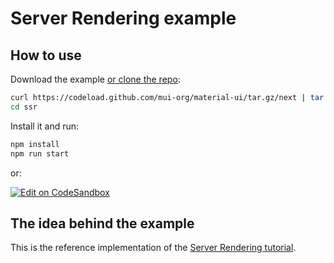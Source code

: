 # Server Rendering example

## How to use

Download the example [or clone the repo](https://github.com/mui-org/material-ui):

```sh
curl https://codeload.github.com/mui-org/material-ui/tar.gz/next | tar -xz --strip=2  material-ui-next/examples/ssr
cd ssr
```

Install it and run:

```sh
npm install
npm run start
```

or:

[![Edit on CodeSandbox](https://codesandbox.io/static/img/play-codesandbox.svg)](https://codesandbox.io/s/github/mui-org/material-ui/tree/master/examples/ssr)

## The idea behind the example

This is the reference implementation of the [Server Rendering tutorial](https://material-ui.com/guides/server-rendering/).
